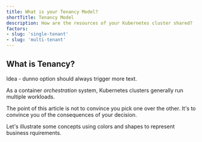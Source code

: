 ```yaml
---
title: What is your Tenancy Model?
shortTitle: Tenancy Model
description: How are the resources of your Kubernetes cluster shared?
factors:
- slug: 'single-tenant'
- slug: 'multi-tenant'
---
```


## What is Tenancy?

Idea - dunno option should always trigger more text.

As a container *orchestration* system, Kubernetes clusters generally run multiple workloads. 

The point of this article is not to convince you pick one over the other. It's to convince you of the consequences of your decision.

Let's illustrate some concepts using colors and shapes to represent business rquirements.

